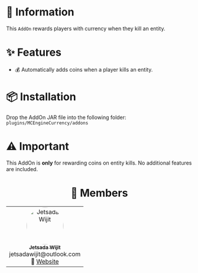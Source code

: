 # 📖 Information

This `AddOn` rewards players with currency when they kill an entity.

# ✨ Features

- 💰 Automatically adds coins when a player kills an entity.

# 📦 Installation

Drop the AddOn JAR file into the following folder: `plugins/MCEngineCurrency/addons`

# ⚠️ Important

This AddOn is **only** for rewarding coins on entity kills. No additional features are included.

<div align="center">

# 👥 Members

<table>
  <tr>
    <td align="center" width="150">
      <a href="https://github.com/JetsadaWijit">
        <img src="https://imgur.com/SyqKl13.png" width="100px" style="border-radius:50%;" alt="Jetsada Wijit"/><br />
        <sub><b>Jetsada Wijit</b></sub>
      </a><br/>jetsadawijit@outlook.com<br/>
      🔗 <a href="https://jetsadawijit.github.io">Website</a>
    </td>
  </tr>
</table>

</div>
